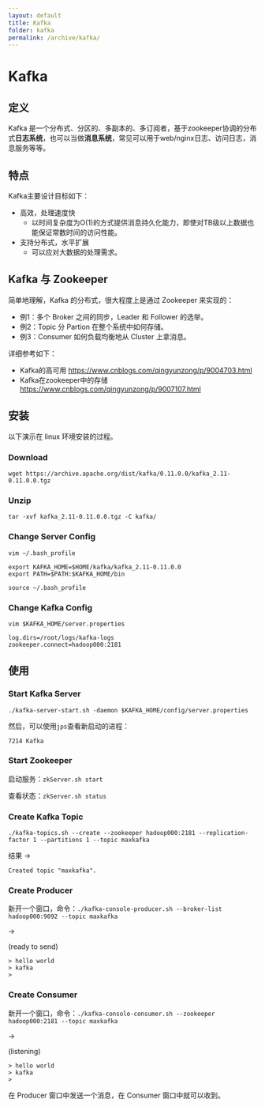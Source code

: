 ```yaml
---
layout: default
title: Kafka
folder: kafka
permalink: /archive/kafka/
---
```


# Kafka

## 定义

Kafka 是一个分布式、分区的、多副本的、多订阅者，基于zookeeper协调的分布式**日志系统**，也可以当做**消息系统**，常见可以用于web/nginx日志、访问日志，消息服务等等。

## 特点

Kafka主要设计目标如下：

- 高效，处理速度快
  - 以时间复杂度为O(1)的方式提供消息持久化能力，即使对TB级以上数据也能保证常数时间的访问性能。
- 支持分布式，水平扩展
  - 可以应对大数据的处理需求。

## Kafka 与 Zookeeper

简单地理解，Kafka 的分布式，很大程度上是通过 Zookeeper 来实现的：

- 例1：多个 Broker 之间的同步，Leader 和 Follower 的选举。
- 例2：Topic 分 Partion 在整个系统中如何存储。
- 例3：Consumer 如何负载均衡地从 Cluster 上拿消息。

详细参考如下：

- Kafka的高可用 <https://www.cnblogs.com/qingyunzong/p/9004703.html>
- Kafka在zookeeper中的存储 <https://www.cnblogs.com/qingyunzong/p/9007107.html>

## 安装

以下演示在 linux 环境安装的过程。

### Download

~~~
wget https://archive.apache.org/dist/kafka/0.11.0.0/kafka_2.11-0.11.0.0.tgz
~~~

### Unzip

~~~
tar -xvf kafka_2.11-0.11.0.0.tgz -C kafka/
~~~

### Change Server Config

`vim ~/.bash_profile`

~~~
export KAFKA_HOME=$HOME/kafka/kafka_2.11-0.11.0.0
export PATH=$PATH:$KAFKA_HOME/bin
~~~

`source ~/.bash_profile`

### Change Kafka Config

`vim $KAFKA_HOME/server.properties`

~~~
log.dirs=/root/logs/kafka-logs
zookeeper.connect=hadoop000:2181
~~~

## 使用

### Start Kafka Server

`./kafka-server-start.sh -daemon $KAFKA_HOME/config/server.properties`

然后，可以使用`jps`查看新启动的进程：

~~~
7214 Kafka
~~~

### Start Zookeeper

启动服务：`zkServer.sh start`

查看状态：`zkServer.sh status`

### Create Kafka Topic

`./kafka-topics.sh --create --zookeeper hadoop000:2181 --replication-factor 1 --partitions 1 --topic maxkafka`

结果 ->

~~~
Created topic "maxkafka".
~~~

### Create Producer

新开一个窗口，命令：`./kafka-console-producer.sh --broker-list hadoop000:9092 --topic maxkafka`

->

(ready to send)

~~~
> hello world
> kafka
>
~~~

### Create Consumer

新开一个窗口，命令：`./kafka-console-consumer.sh --zookeeper hadoop000:2181 --topic maxkafka`

->

(listening)

~~~
> hello world
> kafka
>
~~~

在 Producer 窗口中发送一个消息，在 Consumer 窗口中就可以收到。

